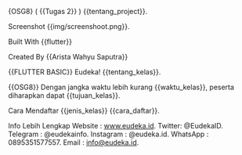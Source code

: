 {OSG8} ( {{Tugas 2}} )
{{tentang_project}}.

Screenshot
{{img/screenshoot.png}}.

Built With
{{flutter}}

Created By
{{Arista Wahyu Saputra}}

{{FLUTTER BASIC}} Eudeka!
{{tentang_kelas}}.

{{OSG8}}
Dengan jangka waktu lebih kurang {{waktu_kelas}}, peserta diharapkan dapat {{tujuan_kelas}}.

Cara Mendaftar {{jenis_kelas}}
{{cara_daftar}}.

Info Lebih Lengkap
Website : www.eudeka.id.
Twitter: @EudekaID.
Telegram : @eudekainfo.
Instagram : @eudeka.id.
WhatsApp : 0895351577557.
Email : info@eudeka.id.